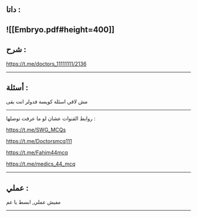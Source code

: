 ##  داتا :

![[Embryo.pdf#height=400]]
---
## شرح :

https://t.me/doctors_11111111/2136

---
## أسئلة :

مش لاقي اسئلة كويسة فدولر انت بقى
  
---

 روابط القنوات عشان لو ما عرفت توصلها :
 
https://t.me/SWG_MCQs

https://t.me/Doctorsmcq111

https://t.me/Fahim44mcq

https://t.me/medics_44_mcq

---
## عملي :

مفيش عملي, ابسط يا عم

---